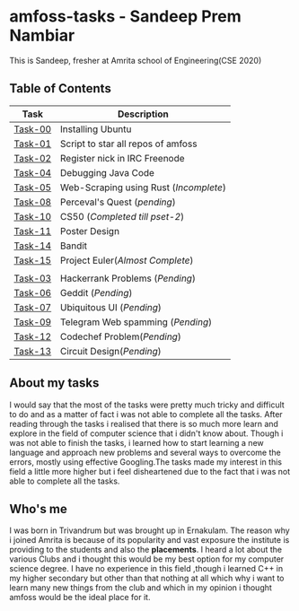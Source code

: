 # amfoss-tasks - Sandeep Prem Nambiar
This is Sandeep, fresher at Amrita school of Engineering(CSE 2020)

## Table of Contents


| Task | Description |
| --- | --- |
| <a href="https://github.com/SandeepNambiar02/amfoss-tasks/tree/main/Task-00">Task-00</a> | Installing Ubuntu |
| <a href="https://github.com/SandeepNambiar02/amfoss-tasks/tree/main/Task-01">Task-01</a> | Script to star all repos of amfoss |
| <a href="https://github.com/SandeepNambiar02/amfoss-tasks/tree/main/Task-02">Task-02</a> | Register nick in IRC Freenode |
| <a href="https://github.com/SandeepNambiar02/amfoss-tasks/tree/main/Task-04">Task-04</a> | Debugging Java Code |
| <a href="https://github.com/SandeepNambiar02/amfoss-tasks/tree/main/Task-05">Task-05</a> | Web-Scraping using Rust (*Incomplete*) |
| <a href="https://github.com/SandeepNambiar02/amfoss-tasks/tree/main/Task-08">Task-08</a> | Perceval's Quest (*pending*) |
| <a href="https://github.com/SandeepNambiar02/amfoss-tasks/tree/main/Task-10">Task-10</a> | CS50 (*Completed till pset-2*) | 
| <a href="https://github.com/SandeepNambiar02/amfoss-tasks/tree/main/Task-11">Task-11</a> | Poster Design |
| <a href="https://github.com/SandeepNambiar02/amfoss-tasks/tree/main/Task-14">Task-14</a> | Bandit | 
| <a href="https://github.com/SandeepNambiar02/amfoss-tasks/tree/main/Task-15">Task-15</a> | Project Euler(*Almost Complete*) | 
|  |  |
| <a href="https://github.com/SandeepNambiar02/amfoss-tasks/tree/main/Task-03">Task-03</a> | Hackerrank Problems (*Pending*)| 
| <a href="https://github.com/SandeepNambiar02/amfoss-tasks/tree/main/Task-06">Task-06</a> | Geddit (*Pending*) |
| <a href="https://github.com/SandeepNambiar02/amfoss-tasks/tree/main/Task-07">Task-07</a> | Ubiquitous UI (*Pending*) |
| <a href="https://github.com/SandeepNambiar02/amfoss-tasks/tree/main/Task-09">Task-09</a> | Telegram Web spamming (*Pending*) |
| <a href="https://github.com/SandeepNambiar02/amfoss-tasks/tree/main/Task-12">Task-12</a> | Codechef Problem(*Pending*) | 
| <a href="https://github.com/SandeepNambiar02/amfoss-tasks/tree/main/Task-13">Task-13</a> | Circuit Design(*Pending*) | 


## About my tasks

I would say that the most of the tasks were pretty much tricky and difficult to do and as a matter of fact i was not able to complete all the tasks. After reading through the tasks i realised that there is so much more learn and explore in the field of computer science that i didn't know about. Though i was not able to finish the tasks, i learned how to start learning a new language and approach new problems and several ways to overcome the errors, mostly using effective Googling.The tasks made my interest in this field a little more higher but i feel disheartened due to the fact that i was not able to complete all the tasks.

## Who's me
I was born in Trivandrum but was brought up in Ernakulam. The reason why i joined Amrita is because of its popularity and vast exposure the institute is providing to the students and also the **placements**. I heard a lot about the various Clubs and i thought this would be my best option for my computer science degree. I have no experience in this field ,though i learned C++ in my higher secondary but other than that nothing at all which why i want to learn many new things from the club and which in my opinion i thought amfoss would be the ideal place for it.
